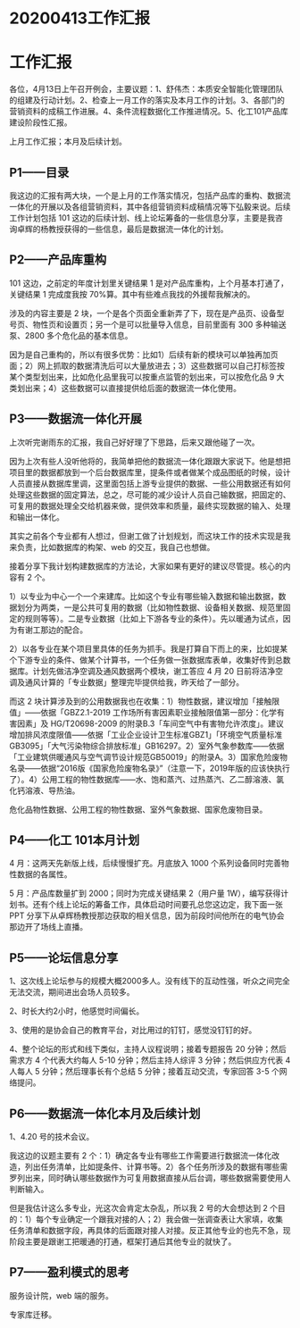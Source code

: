 # 20200413工作汇报

# 工作汇报

各位，4月13日上午召开例会，主要议题：1、舒伟杰：本质安全智能化管理团队的组建及行动计划。2、检查上一月工作的落实及本月工作的计划。3、各部门的营销资料的成稿工作进展。4、条件流程数据化工作推进情况。5、化工101产品库建设阶段性汇报。

上月工作汇报；本月及后续计划。

## P1——目录

我这边的汇报有两大块，一个是上月的工作落实情况，包括产品库的重构、数据流一体化的开展以及各组营销资料，其中各组营销资料成稿情况等下弘毅来说。后续工作计划包括 101 这边的后续计划、线上论坛筹备的一些信息分享，主要是我咨询卓辉的杨教授获得的一些信息，最后是数据流一体化的计划。

## P2——产品库重构

101 这边，之前定的年度计划里关键结果 1 是对产品库重构，上个月基本打通了，关键结果 1 完成度我按 70%算。其中有些难点我找的外援帮我解决的。

涉及的内容主要是 2 块，一个是各个页面全重新弄了下，现在是产品页、设备型号页、物性页和设置页；另一个是可以批量导入信息，目前里面有 300 多种输送泵、2800 多个危化品的基本信息。

因为是自己重构的，所以有很多优势：比如1）后续有新的模块可以单独再加页面；2）网上抓取的数据清洗后可以大量放进去；3）这些数据可以自己打标签按某个类型划出来，比如危化品里我可以按重点监管的划出来，可以按危化品 9 大类划出来；4）这些数据可以直接提供给后面的数据流一体化使用。

## P3——数据流一体化开展

上次听完谢雨东的汇报，我自己好好理了下思路，后来又跟他碰了一次。

因为上次有些人没听他将的，我简单把他的数据流一体化跟跟大家说下。他是想把项目里的数据都放到一个后台数据库里，提条件或者做某个成品图纸的时候，设计人员直接从数据库里调，这里面包括上游专业提供的数据、一些公用数据还有如何处理这些数据的固定算法，总之，尽可能的减少设计人员自己输数据，把固定的、可复用的数据处理全交给机器来做，提供效率和质量，最终实现数据的输入、处理和输出一体化。

其实之前各个专业都有人想过，但谢工做了计划规划，而这块工作的技术实现是我来负责，比如数据库的构架、web 的交互，我自己也想做。

接着分享下我计划构建数据库的方法论，大家如果有更好的建议尽管提。核心的内容有 2 个。

1）以专业为中心一个一个来建库。比如这个专业有哪些输入数据和输出数据，数据划分为两类，一是公共可复用的数据（比如物性数据、设备相关数据、规范里固定的规则等等）。二是专业数据（比如上下游各专业的条件）。先以暖通为试点，因为有谢工那边的配合。

2）以各专业在某个项目里具体的任务为抓手。我是打算自下而上的来，比如提某个下游专业的条件、做某个计算书，一个任务做一张数据库表单，收集好传到总数据库。计划先做洁净空调及通风数据两个模块，谢工答应 4 月 20 日前将洁净空调及通风计算的「专业数据」整理完毕提供给我，昨天给了一部分。

而这 2 块计算涉及到的公用数据我也在收集：1）物性数据，建议增加「接触限值」——依据「GBZ2.1-2019 工作场所有害因素职业接触限值第一部分：化学有害因素」及 HG/T20698-2009 的附录B.3「车间空气中有害物允许浓度」。建议增加排风浓度限值——依据「工业企业设计卫生标准GBZ1」「环境空气质量标准GB3095」「大气污染物综合排放标准」GB16297。2）室外气象参数库——依据「工业建筑供暖通风与空气调节设计规范GB50019」的附录A。3）国家危险废物名录——依据“2016版《国家危险废物名录》”（注意一下，2019年版的应该快执行了）。4）公用工程的物性数据库——水、饱和蒸汽、过热蒸汽、乙二醇溶液、氯化钙溶液、导热油。

危化品物性数据、公用工程的物性数据、室外气象数据、国家危废物目录。

## P4——化工 101本月计划

4 月：这两天先新版上线，后续慢慢扩充。月底放入 1000 个系列设备同时完善物性数据的各属性。

5 月：产品库数量扩到 2000；同时为完成关键结果 2（用户量 1W），编写获得计划书。还有个线上论坛的筹备工作，具体启动时间要孔总您这边定，我下面一张 PPT 分享下从卓辉杨教授那边获取的相关信息，因为前段时间他所在的电气协会那边开了场线上直播。

## P5——论坛信息分享

1、这次线上论坛参与的规模大概2000多人。没有线下的互动性强，听众之间完全无法交流，期间进出会场人员较多。

2、时长大约2小时，他感觉时间偏长。

3、使用的是协会自己的教育平台，对比用过的钉钉，感觉没钉钉的好。

4、整个论坛的形式和线下类似，主持人议程说明；接着专题报告 20 分钟；然后需求方 4 个代表大约每人 5-10 分钟；然后主持人综评 3 分钟；然后供应方代表 4 人每人 5 分钟；然后理事长有个总结 5 分钟；接着互动交流，专家回答 3-5 个网络提问。

## P6——数据流一体化本月及后续计划

1、4.20 号的技术会议。

我这边的议题主要有 2 个：1）确定各专业有哪些工作需要进行数据流一体化改造，列出任务清单，比如提条件、计算书等。2）各个任务所涉及的数据有哪些需罗列出来，同时确认哪些数据作为可复用数据直接从后台调，哪些数据需要使用人判断输入。

但是我估计这么多专业，光这次会肯定太杂乱，所以我 2 号的大会想达到 2 个目的：1）每个专业确定一个跟我对接的人；2）我会做一张调查表让大家填，收集任务清单和数据字段，再具体的后面跟对接人对接。反正其他专业的也先不急，现阶段主要是跟谢工把暖通的打通，框架打通后其他专业的就快了。

## P7——盈利模式的思考

服务设计院，web 端的服务。

专家库迁移。